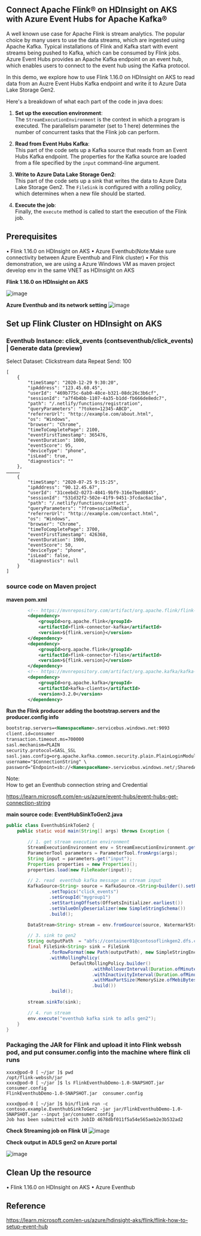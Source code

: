 ## Connect Apache Flink® on HDInsight on AKS with Azure Event Hubs for Apache Kafka®

A well known use case for Apache Flink is stream analytics. The popular choice by many users to use the data streams, which are ingested using Apache Kafka. Typical installations of Flink and Kafka start with event streams being pushed to Kafka, which can be consumed by Flink jobs. Azure Event Hubs provides an Apache Kafka endpoint on an event hub, which enables users to connect to the event hub using the Kafka protocol.

In this demo, we explore how to use Flink 1.16.0 on HDInsight on AKS to read data from an Auzre Event Hubs Kafka endpoint and write it to Azure Data Lake Storage Gen2.

Here's a breakdown of what each part of the code in java does:

1. **Set up the execution environment**:<br>
   The `StreamExecutionEnvironment` is the context in which a program is executed. The parallelism parameter (set to 1 here) determines the number of concurrent tasks that the Flink job can perform.

2. **Read from Event Hubs Kafka**: <br>
This part of the code sets up a Kafka source that reads from an Event Hubs Kafka endpoint. The properties for the Kafka source are loaded from a file specified by the `input` command-line argument.

3. **Write to Azure Data Lake Storage Gen2**: <br>
This part of the code sets up a sink that writes the data to Azure Data Lake Storage Gen2. The `FileSink` is configured with a rolling policy, which determines when a new file should be started.

4. **Execute the job**: <br>
Finally, the `execute` method is called to start the execution of the Flink job.

## Prerequisites

• Flink 1.16.0 on HDInsight on AKS
• Azure Eventhub(Note:Make sure connectivity between Azure Eventhub and Flink cluster)
• For this demonstration, we are using a Azure Windows VM as maven project develop env in the same VNET as HDInsight on AKS

**Flink 1.16.0 on HDInsight on AKS**

![image](https://github.com/Baiys1234/hdinsight-aks/assets/35547706/bdab1a06-0407-4b5d-a976-1aba1ba82452)

**Azure Eventhub and its network setting**
![image](https://github.com/Baiys1234/hdinsight-aks/assets/35547706/9171dc53-ab08-4326-85b7-a5b08e4d4f7e)


## Set up Flink Cluster on HDInsight on AKS

### Eventhub Instance: click_events (contseventhub/click_events) | Generate data (preview)

Select Dataset: Clickstream data Repeat Send: 100
```
[
    {
        "timeStamp": "2020-12-29 9:30:20",
        "ipAddress": "123.45.60.45",
        "userId": "469b775c-6ab0-48ce-b321-08dc26c3b6cf",
        "sessionId": "a7f4b4bb-1107-4a35-b1dd-fb666de8edc7",
        "path": "/.netlify/functions/registration",
        "queryParameters": "?token=12345-ABCD",
        "referrerUrl": "http://example.com/about.html",
        "os": "Windows",
        "browser": "Chrome",
        "timeToCompletePage": 2100,
        "eventFirstTimestamp": 365476,
        "eventDuration": 1000,
        "eventScore": 95,
        "deviceType": "phone",
        "isLead": true,
        "diagnostics": ""
    },
……………
    {
        "timeStamp": "2020-07-25 9:15:25",
        "ipAddress": "90.12.45.67",
        "userId": "31ceebd2-0273-4841-9bf9-316e7bed8845",
        "sessionId": "531d32f2-502e-41f9-9451-3fcdac6ac1ba",
        "path": "/.netlify/functions/contact",
        "queryParameters": "?from=socialMedia",
        "referrerUrl": "http://example.com/contact.html",
        "os": "Windows",
        "browser": "Chrome",
        "timeToCompletePage": 3700,
        "eventFirstTimestamp": 426368,
        "eventDuration": 1900,
        "eventScore": 50,
        "deviceType": "phone",
        "isLead": false,
        "diagnostics": null
    }
]
```

### source code on Maven project
**maven pom.xml**<br>
``` xml
        <!-- https://mvnrepository.com/artifact/org.apache.flink/flink-connector-kafka -->
        <dependency>
            <groupId>org.apache.flink</groupId>
            <artifactId>flink-connector-kafka</artifactId>
            <version>${flink.version}</version>
        </dependency>
        <dependency>
            <groupId>org.apache.flink</groupId>
            <artifactId>flink-connector-files</artifactId>
            <version>${flink.version}</version>
        </dependency>
        <!-- https://mvnrepository.com/artifact/org.apache.kafka/kafka-clients -->
        <dependency>
            <groupId>org.apache.kafka</groupId>
            <artifactId>kafka-clients</artifactId>
            <version>3.2.0</version>
        </dependency>
```
**Run the Flink producer adding the bootstrap.servers and the producer.config info**<br>
``` xml
bootstrap.servers=<NamespaceName>.servicebus.windows.net:9093
client.id=consumer
transaction.timeout.ms=700000
sasl.mechanism=PLAIN
security.protocol=SASL_SSL
sasl.jaas.config=org.apache.kafka.common.security.plain.PlainLoginModule required \
username="$ConnectionString" \
password="Endpoint=sb://<NamespaceName>.servicebus.windows.net/;SharedAccessKeyName=<KeyName>;SharedAccessKey=<KeyValue>";
```

Note:<br>
How to get an Eventhub connection string and Credential

https://learn.microsoft.com/en-us/azure/event-hubs/event-hubs-get-connection-string

**main source code: EventHubSinkToGen2.java**
``` java
public class EventhubSinkToGen2 {
    public static void main(String[] args) throws Exception {

        // 1. get stream execution environment
        StreamExecutionEnvironment env = StreamExecutionEnvironment.getExecutionEnvironment().setParallelism(1);
        ParameterTool parameters = ParameterTool.fromArgs(args);
        String input = parameters.get("input");
        Properties properties = new Properties();
        properties.load(new FileReader(input));

        // 2. read  eventhub kafka message as stream input
        KafkaSource<String> source = KafkaSource.<String>builder().setProperties(properties)
                .setTopics("click_events")
                .setGroupId("mygroup1")
                .setStartingOffsets(OffsetsInitializer.earliest())
                .setValueOnlyDeserializer(new SimpleStringSchema())
                .build();

        DataStream<String> stream = env.fromSource(source, WatermarkStrategy.noWatermarks(), "Eventhub Kafka Source");

        // 3. sink to gen2
        String outputPath  = "abfs://container01@contosoflinkgen2.dfs.core.windows.net/flink/eventhub_click_events";
        final FileSink<String> sink = FileSink
                .forRowFormat(new Path(outputPath), new SimpleStringEncoder<String>("UTF-8"))
                .withRollingPolicy(
                        DefaultRollingPolicy.builder()
                                .withRolloverInterval(Duration.ofMinutes(5))
                                .withInactivityInterval(Duration.ofMinutes(3))
                                .withMaxPartSize(MemorySize.ofMebiBytes(5))
                                .build())
                .build();

        stream.sinkTo(sink);

        // 4. run stream
        env.execute("eventhub kafka sink to adls gen2");
    }
}
```

### Packaging the JAR for Flink and upload it into Flink webssh pod, and put consumer.config into the machine where flink cli runs
```
xxxx@pod-0 [ ~/jar ]$ pwd
/opt/flink-webssh/jar
xxxx@pod-0 [ ~/jar ]$ ls FlinkEventhubDemo-1.0-SNAPSHOT.jar consumer.config
FlinkEventhubDemo-1.0-SNAPSHOT.jar  consumer.config

xxxx@pod-0 [ ~/jar ]$ bin/flink run -c contoso.example.EventhubSinkToGen2 -jar jar/FlinkEventhubDemo-1.0-SNAPSHOT.jar --input jar/consumer.config 
Job has been submitted with JobID 4678dbf011f5a54e565aeb2e3b532ad2
```

**Check Streaming job on Flink UI**
![image](https://github.com/Baiys1234/hdinsight-aks/assets/35547706/3718924b-ebe2-4728-8526-c25cfa0e9d56)

**Check output in ADLS gen2 on Azure portal**

![image](https://github.com/Baiys1234/hdinsight-aks/assets/35547706/6b236bb6-f69e-46f3-ba23-ae07601226f4)


## Clean Up the resource

• Flink 1.16.0 on HDInsight on AKS
• Azure Eventhub

## Reference
https://learn.microsoft.com/en-us/azure/hdinsight-aks/flink/flink-how-to-setup-event-hub





